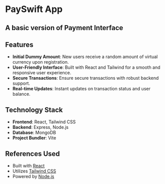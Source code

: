 # PaySwift App
## A basic version of Payment Interface

## Features

- **Initial Dummy Amount**: New users receive a random amount of virtual currency upon registration.
- **User-Friendly Interface**: Built with React and Tailwind for a smooth and responsive user experience.
- **Secure Transactions**: Ensure secure transactions with robust backend support.
- **Real-time Updates**: Instant updates on transaction status and user balance.

## Technology Stack

- **Frontend**: React, Tailwind CSS
- **Backend**: Express, Node.js
- **Database**: MongoDB
- **Project Bundler**: Vite

## References Used

- Built with [React](https://reactjs.org/)
- Utilizes [Tailwind CSS](https://tailwindcss.com/)
- Powered by [Node.js](https://nodejs.org/)

